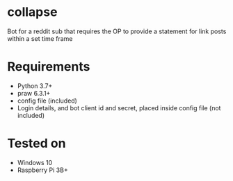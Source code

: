 # collapse
Bot for a reddit sub that requires the OP to provide a statement for link posts within a set time frame

# Requirements
- Python 3.7+
- praw 6.3.1+
- config file (included)
- Login details, and bot client id and secret, placed inside config file (not included)

# Tested on
- Windows 10
- Raspberry Pi 3B+
